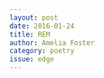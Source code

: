 ```yaml
---
layout: post 
date: 2016-01-24
title: REM
author: Amelia Foster
category: poetry
issue: edge
---
```

